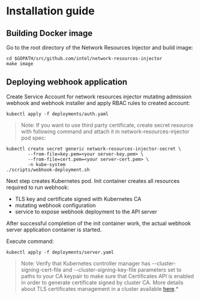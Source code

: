 # Installation guide

## Building Docker image
Go to the root directory of the Network Resources Injector and build image:
```
cd $GOPATH/src/github.com/intel/network-resources-injector
make image
```

## Deploying webhook application
Create Service Account for network resources injector mutating admission webhook and webhook installer and apply RBAC rules to created account:
```
kubectl apply -f deployments/auth.yaml
```

> Note: If you want to use third party certificate, create secret resource with following command and attach it in network-resources-injector pod spec:

```
kubectl create secret generic network-resources-injector-secret \
        --from-file=key.pem=<your server-key.pem> \
        --from-file=cert.pem=<your server-cert.pem> \
        -n kube-system
./scripts/webhook-deployment.sh
```

Next step creates Kubernetes pod. Init container creates all resources required to run webhook:
* TLS key and certificate signed with Kubernetes CA
* mutating webhook configuration
* service to expose webhook deployment to the API server

After successful completion of the init container work, the actual webhook server application container is started.

Execute command:
```
kubectl apply -f deployments/server.yaml
```

> Note: Verify that Kubernetes controller manager has --cluster-signing-cert-file and --cluster-signing-key-file parameters set to paths to your CA keypair to make sure that Certificates API is enabled in order to generate certificate signed by cluster CA. More details about TLS certificates management in a cluster available [here](https://kubernetes.io/docs/tasks/tls/managing-tls-in-a-cluster/).*
